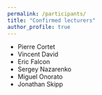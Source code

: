```yaml
---
permalink: /participants/
title: "Confirmed lecturers"
author_profile: true
---
```

[//]: # (- John Doe)

[//]: # (- Sergey Nazarenko)


- Pierre Cortet
- Vincent David
- Eric Falcon
- Sergey Nazarenko
- Miguel Onorato
- Jonathan Skipp